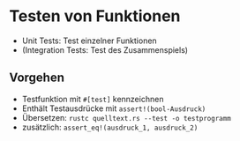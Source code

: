 # Testen von Funktionen

- Unit Tests: Test einzelner Funktionen
- (Integration Tests: Test des Zusammenspiels)

## Vorgehen
- Testfunktion mit `#[test]` kennzeichnen
- Enthält Testausdrücke mit `assert!(bool-Ausdruck)`
- Übersetzen: `rustc quelltext.rs --test -o testprogramm`
- zusätzlich: `assert_eq!(ausdruck_1, ausdruck_2)`
